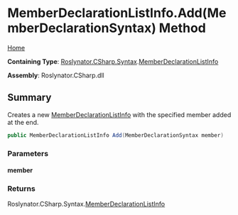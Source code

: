 # MemberDeclarationListInfo\.Add\(MemberDeclarationSyntax\) Method

[Home](../../../../../README.md)

**Containing Type**: [Roslynator.CSharp.Syntax](../../README.md)\.[MemberDeclarationListInfo](../README.md)

**Assembly**: Roslynator\.CSharp\.dll

## Summary

Creates a new [MemberDeclarationListInfo](../README.md) with the specified member added at the end\.

```csharp
public MemberDeclarationListInfo Add(MemberDeclarationSyntax member)
```

### Parameters

#### member





### Returns

Roslynator\.CSharp\.Syntax\.[MemberDeclarationListInfo](../README.md)

